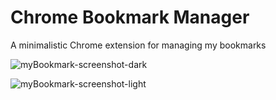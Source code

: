 # Chrome Bookmark Manager

A minimalistic Chrome extension for managing my bookmarks


![myBookmark-screenshot-dark](https://user-images.githubusercontent.com/29825015/236052880-7a1d9b3c-bffe-44e0-a05f-98e052036366.png)


![myBookmark-screenshot-light](https://user-images.githubusercontent.com/29825015/236052898-3241de64-55cb-4bf4-9763-ead33c0e01b4.png)




